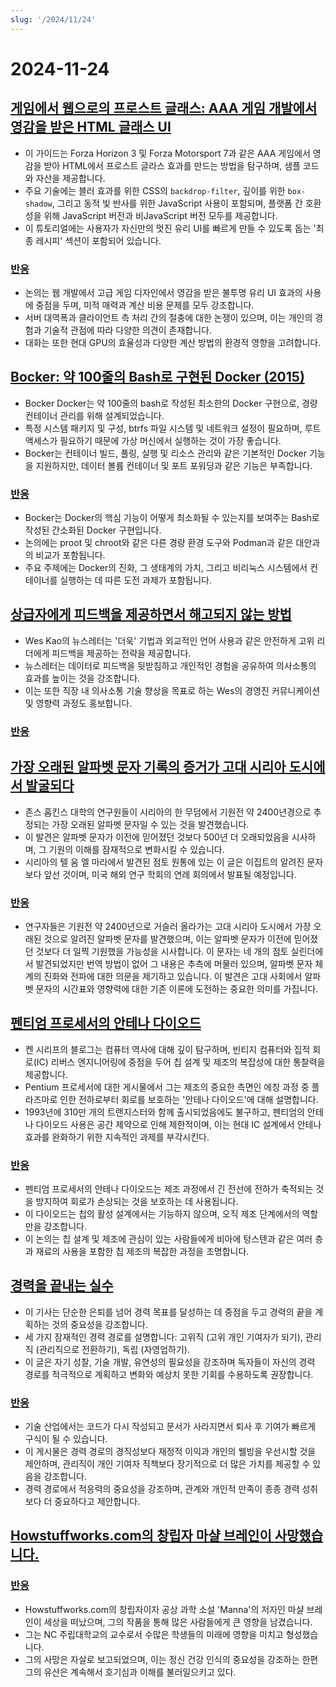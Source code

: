 ```yaml
---
slug: '/2024/11/24'
---
```


# 2024-11-24

## [게임에서 웹으로의 프로스트 글래스: AAA 게임 개발에서 영감을 받은 HTML 글래스 UI](https://www.tyleo.com/html-glass.html)

- 이 가이드는 Forza Horizon 3 및 Forza Motorsport 7과 같은 AAA 게임에서 영감을 받아 HTML에서 프로스트 글라스 효과를 만드는 방법을 탐구하며, 샘플 코드와 자산을 제공합니다.
- 주요 기술에는 블러 효과를 위한 CSS의 `backdrop-filter`, 깊이를 위한 `box-shadow`, 그리고 동적 빛 반사를 위한 JavaScript 사용이 포함되며, 플랫폼 간 호환성을 위해 JavaScript 버전과 비JavaScript 버전 모두를 제공합니다.
- 이 튜토리얼에는 사용자가 자신만의 멋진 유리 UI를 빠르게 만들 수 있도록 돕는 '최종 레시피' 섹션이 포함되어 있습니다.

### [반응](https://news.ycombinator.com/item?id=42225481)

- 논의는 웹 개발에서 고급 게임 디자인에서 영감을 받은 불투명 유리 UI 효과의 사용에 중점을 두며, 미적 매력과 계산 비용 문제를 모두 강조합니다.
- 서버 대역폭과 클라이언트 측 처리 간의 절충에 대한 논쟁이 있으며, 이는 개인의 경험과 기술적 관점에 따라 다양한 의견이 존재합니다.
- 대화는 또한 현대 GPU의 효율성과 다양한 계산 방법의 환경적 영향을 고려합니다.

## [Bocker: 약 100줄의 Bash로 구현된 Docker (2015)](https://github.com/p8952/bocker)

- Bocker Docker는 약 100줄의 bash로 작성된 최소한의 Docker 구현으로, 경량 컨테이너 관리를 위해 설계되었습니다.
- 특정 시스템 패키지 및 구성, btrfs 파일 시스템 및 네트워크 설정이 필요하며, 루트 액세스가 필요하기 때문에 가상 머신에서 실행하는 것이 가장 좋습니다.
- Bocker는 컨테이너 빌드, 풀링, 실행 및 리소스 관리와 같은 기본적인 Docker 기능을 지원하지만, 데이터 볼륨 컨테이너 및 포트 포워딩과 같은 기능은 부족합니다.

### [반응](https://news.ycombinator.com/item?id=42224670)

- Bocker는 Docker의 핵심 기능이 어떻게 최소화될 수 있는지를 보여주는 Bash로 작성된 간소화된 Docker 구현입니다.
- 논의에는 proot 및 chroot와 같은 다른 경량 환경 도구와 Podman과 같은 대안과의 비교가 포함됩니다.
- 주요 주제에는 Docker의 진화, 그 생태계의 가치, 그리고 비리눅스 시스템에서 컨테이너를 실행하는 데 따른 도전 과제가 포함됩니다.

## [상급자에게 피드백을 제공하면서 해고되지 않는 방법](https://newsletter.weskao.com/p/how-to-give-a-senior-leader-feedback-without-getting-fired)

- Wes Kao의 뉴스레터는 '더욱' 기법과 외교적인 언어 사용과 같은 안전하게 고위 리더에게 피드백을 제공하는 전략을 제공합니다.
- 뉴스레터는 데이터로 피드백을 뒷받침하고 개인적인 경험을 공유하여 의사소통의 효과를 높이는 것을 강조합니다.
- 이는 또한 직장 내 의사소통 기술 향상을 목표로 하는 Wes의 경영진 커뮤니케이션 및 영향력 과정도 홍보합니다.

### [반응](https://news.ycombinator.com/item?id=42223099)

## [가장 오래된 알파벳 문자 기록의 증거가 고대 시리아 도시에서 발굴되다](https://hub.jhu.edu/2024/11/21/ancient-alphabet-discovered-syria/)

- 존스 홉킨스 대학의 연구원들이 시리아의 한 무덤에서 기원전 약 2400년경으로 추정되는 가장 오래된 알파벳 문자일 수 있는 것을 발견했습니다.
- 이 발견은 알파벳 문자가 이전에 믿어졌던 것보다 500년 더 오래되었음을 시사하며, 그 기원의 이해를 잠재적으로 변화시킬 수 있습니다.
- 시리아의 텔 움 엘 마라에서 발견된 점토 원통에 있는 이 글은 이집트의 알려진 문자보다 앞선 것이며, 미국 해외 연구 학회의 연례 회의에서 발표될 예정입니다.

### [반응](https://news.ycombinator.com/item?id=42224330)

- 연구자들은 기원전 약 2400년으로 거슬러 올라가는 고대 시리아 도시에서 가장 오래된 것으로 알려진 알파벳 문자를 발견했으며, 이는 알파벳 문자가 이전에 믿어졌던 것보다 더 일찍 기원했을 가능성을 시사합니다. 이 문자는 네 개의 점토 실린더에서 발견되었지만 번역 방법이 없어 그 내용은 추측에 머물러 있으며, 알파벳 문자 체계의 진화와 전파에 대한 의문을 제기하고 있습니다. 이 발견은 고대 사회에서 알파벳 문자의 시간표와 영향력에 대한 기존 이론에 도전하는 중요한 의미를 가집니다.

## [펜티엄 프로세서의 안테나 다이오드](http://www.righto.com/2024/11/antenna-diodes-in-pentium-processor.html)

- 켄 시리프의 블로그는 컴퓨터 역사에 대해 깊이 탐구하며, 빈티지 컴퓨터와 집적 회로(IC) 리버스 엔지니어링에 중점을 두어 칩 설계 및 제조의 복잡성에 대한 통찰력을 제공합니다.
- Pentium 프로세서에 대한 게시물에서 그는 제조의 중요한 측면인 에칭 과정 중 플라즈마로 인한 전하로부터 회로를 보호하는 '안테나 다이오드'에 대해 설명합니다.
- 1993년에 310만 개의 트랜지스터와 함께 출시되었음에도 불구하고, 펜티엄의 안테나 다이오드 사용은 공간 제약으로 인해 제한적이며, 이는 현대 IC 설계에서 안테나 효과를 완화하기 위한 지속적인 과제를 부각시킨다.

### [반응](https://news.ycombinator.com/item?id=42223690)

- 펜티엄 프로세서의 안테나 다이오드는 제조 과정에서 긴 전선에 전하가 축적되는 것을 방지하여 회로가 손상되는 것을 보호하는 데 사용됩니다.
- 이 다이오드는 칩의 활성 설계에서는 기능하지 않으며, 오직 제조 단계에서의 역할만을 강조합니다.
- 이 논의는 칩 설계 및 제조에 관심이 있는 사람들에게 비아에 텅스텐과 같은 여러 층과 재료의 사용을 포함한 칩 제조의 복잡한 과정을 조명합니다.

## [경력을 끝내는 실수](https://bitfieldconsulting.com/posts/career)

- 이 기사는 단순한 은퇴를 넘어 경력 목표를 달성하는 데 중점을 두고 경력의 끝을 계획하는 것의 중요성을 강조합니다.
- 세 가지 잠재적인 경력 경로를 설명합니다: 고위직 (고위 개인 기여자가 되기), 관리직 (관리직으로 전환하기), 독립 (자영업하기).
- 이 글은 자기 성찰, 기술 개발, 유연성의 필요성을 강조하며 독자들이 자신의 경력 경로를 적극적으로 계획하고 변화와 예상치 못한 기회를 수용하도록 권장합니다.

### [반응](https://news.ycombinator.com/item?id=42228538)

- 기술 산업에서는 코드가 다시 작성되고 문서가 사라지면서 퇴사 후 기여가 빠르게 구식이 될 수 있습니다.
- 이 게시물은 경력 경로의 경직성보다 재정적 이익과 개인의 웰빙을 우선시할 것을 제안하며, 관리직이 개인 기여자 직책보다 장기적으로 더 많은 가치를 제공할 수 있음을 강조합니다.
- 경력 경로에서 적응력의 중요성을 강조하며, 관계와 개인적 만족이 종종 경력 성취보다 더 중요하다고 제안합니다.

## [Howstuffworks.com의 창립자 마샬 브레인이 사망했습니다.](https://www.wral.com/news/local/nc-state-marshall-brain-dies-november-2024/)

### [반응](https://news.ycombinator.com/item?id=42228759)

- Howstuffworks.com의 창립자이자 공상 과학 소설 'Manna'의 저자인 마샬 브레인이 세상을 떠났으며, 그의 작품을 통해 많은 사람들에게 큰 영향을 남겼습니다.
- 그는 NC 주립대학교의 교수로서 수많은 학생들의 미래에 영향을 미치고 형성했습니다.
- 그의 사망은 자살로 보고되었으며, 이는 정신 건강 인식의 중요성을 강조하는 한편 그의 유산은 계속해서 호기심과 이해를 불러일으키고 있다.

<head>
  <meta property="og:title" content="게임에서 웹으로의 프로스트 글래스: AAA 게임 개발에서 영감을 받은 HTML 글래스 UI" />
  <meta property="og:type" content="website" />
  <meta property="og:image" content="https://og.cho.sh/api/og/?title=%EA%B2%8C%EC%9E%84%EC%97%90%EC%84%9C%20%EC%9B%B9%EC%9C%BC%EB%A1%9C%EC%9D%98%20%ED%94%84%EB%A1%9C%EC%8A%A4%ED%8A%B8%20%EA%B8%80%EB%9E%98%EC%8A%A4%3A%20AAA%20%EA%B2%8C%EC%9E%84%20%EA%B0%9C%EB%B0%9C%EC%97%90%EC%84%9C%20%EC%98%81%EA%B0%90%EC%9D%84%20%EB%B0%9B%EC%9D%80%20HTML%20%EA%B8%80%EB%9E%98%EC%8A%A4%20UI&subheading=2024%EB%85%84%2011%EC%9B%94%2024%EC%9D%BC%20%EC%9D%BC%EC%9A%94%EC%9D%BC%3A%20%ED%95%B4%EC%BB%A4%EB%89%B4%EC%8A%A4%20%EC%9A%94%EC%95%BD" />
</head>
